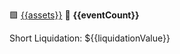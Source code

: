 🟩 <a href="https://www.binance.com/futures/{{symbol}}">{{assets}}</a> 🔔 <b>{{eventCount}}</b> 

Short Liquidation: ${{liquidationValue}}